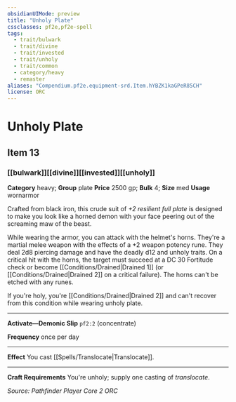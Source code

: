 ```yaml
---
obsidianUIMode: preview
title: "Unholy Plate"
cssclasses: pf2e,pf2e-spell
tags:
  - trait/bulwark
  - trait/divine
  - trait/invested
  - trait/unholy
  - trait/common
  - category/heavy
  - remaster
aliases: "Compendium.pf2e.equipment-srd.Item.hYBZK1kaGPeR85CH"
license: ORC
---
```

# Unholy Plate
## Item 13
### [[bulwark]][[divine]][[invested]][[unholy]]

**Category** heavy; **Group** plate
**Price** 2500 gp; 
**Bulk** 4; **Size** med
**Usage** wornarmor

Crafted from black iron, this crude suit of _+2 resilient full plate_ is designed to make you look like a horned demon with your face peering out of the screaming maw of the beast.

While wearing the armor, you can attack with the helmet's horns. They're a martial melee weapon with the effects of a +2 weapon potency rune. They deal 2d8 piercing damage and have the deadly d12 and unholy traits. On a critical hit with the horns, the target must succeed at a DC 30 Fortitude check or become [[Conditions/Drained|Drained 1]] (or [[Conditions/Drained|Drained 2]] on a critical failure). The horns can't be etched with any runes.

If you're holy, you're [[Conditions/Drained|Drained 2]] and can't recover from this condition while wearing unholy plate.

* * *

**Activate—Demonic Slip** `pf2:2` (concentrate)

**Frequency** once per day

* * *

**Effect** You cast [[Spells/Translocate|Translocate]].

* * *

**Craft Requirements** You're unholy; supply one casting of _translocate_.

*Source: Pathfinder Player Core 2*
*ORC*
